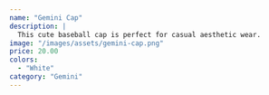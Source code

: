 ```yaml
---
name: "Gemini Cap"
description: |
  This cute baseball cap is perfect for casual aesthetic wear.
image: "/images/assets/gemini-cap.png"
price: 20.00
colors:
  - "White"
category: "Gemini"
---
```


